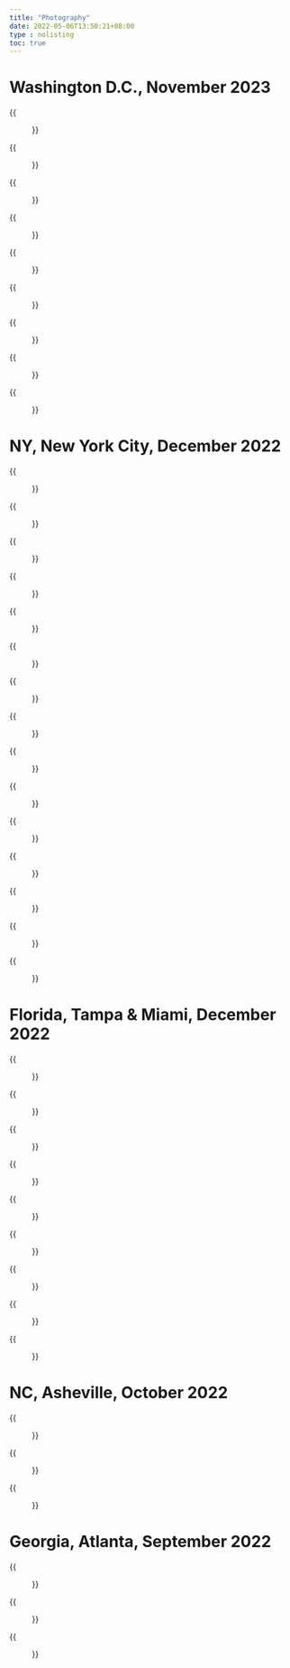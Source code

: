 ```yaml
---
title: "Photography"
date: 2022-05-06T13:50:21+08:00
type : nolisting
toc: true
---
```

# Washington D.C., November 2023

<div class="row">
<div class="col-12 col-md-6 col-lg-4 item">
{{<figure src="/image/dc/IMG_1005.jpeg">}}
</div>

<div class="row">
<div class="col-12 col-md-6 col-lg-4 item">
{{<figure src="/image/dc/IMG_1011.jpeg">}}
</div>

<div class="row">
<div class="col-12 col-md-6 col-lg-4 item">
{{<figure src="/image/dc/IMG_1016.jpeg">}}
</div>

<div class="row">
<div class="col-12 col-md-6 col-lg-4 item">
{{<figure src="/image/dc/IMG_1043.jpeg">}}
</div>

<div class="row">
<div class="col-12 col-md-6 col-lg-4 item">
{{<figure src="/image/dc/IMG_1047.jpeg">}}
</div>

<div class="row">
<div class="col-12 col-md-6 col-lg-4 item">
{{<figure src="/image/dc/IMG_1059.jpeg">}}
</div>

<div class="row">
<div class="col-12 col-md-6 col-lg-4 item">
{{<figure src="/image/dc/IMG_1060.jpeg">}}
</div>

<div class="row">
<div class="col-12 col-md-6 col-lg-4 item">
{{<figure src="/image/dc/IMG_1061.jpeg">}}
</div>

<div class="row">
<div class="col-12 col-md-6 col-lg-4 item">
{{<figure src="/image/dc/IMG_1064.jpeg">}}
</div>

# NY, New York City, December 2022

<div class="row">
<div class="col-12 col-md-6 col-lg-4 item">
{{<figure src="/image/ny/chinatown.jpeg">}}
</div>

<div class="col-12 col-md-6 col-lg-4 item">
{{<figure src="/image/ny/street.jpeg">}}
</div>

<div class="col-12 col-md-6 col-lg-4 item">
{{<figure src="/image/ny/central.jpeg">}}
</div>

<div class="col-12 col-md-6 col-lg-4 item">
{{<figure src="/image/ny/park.jpeg">}}
</div>

<div class="col-12 col-md-6 col-lg-4 item">
{{<figure src="/image/ny/park2.jpeg">}}
</div>

<div class="col-12 col-md-6 col-lg-4 item">
{{<figure src="/image/ny/hudson.jpeg">}}
</div>

<div class="col-12 col-md-6 col-lg-4 item">
{{<figure src="/image/ny/smile.jpeg">}}
</div>

<div class="col-12 col-md-6 col-lg-4 item">
{{<figure src="/image/ny/flag.jpeg">}}
</div>

<div class="col-12 col-md-6 col-lg-4 item">
{{<figure src="/image/ny/ship.jpeg">}}
</div>

<div class="col-12 col-md-6 col-lg-4 item">
{{<figure src="/image/ny/tree.jpeg">}}
</div>

<div class="col-12 col-md-6 col-lg-4 item">
{{<figure src="/image/ny/chorus.jpeg">}}
</div>

<div class="col-12 col-md-6 col-lg-4 item">
{{<figure src="/image/ny/light.jpeg">}}
</div>

<div class="col-12 col-md-6 col-lg-4 item">
{{<figure src="/image/ny/chris.jpeg">}}
</div>

<div class="col-12 col-md-6 col-lg-4 item">
{{<figure src="/image/ny/grand.jpeg">}}
</div>

<div class="col-12 col-md-6 col-lg-4 item">
{{<figure src="/image/ny/candle.jpeg">}}
</div>
</div>


# Florida, Tampa & Miami, December 2022

<div class="row">
<div class="col-12 col-md-6 col-lg-4 item">
{{<figure src="/image/florida/miamicloud.jpg">}}
</div>

<div class="col-12 col-md-6 col-lg-4 item">
{{<figure src="/image/florida/miamikeywest.jpg">}}
</div>

<div class="col-12 col-md-6 col-lg-4 item">
{{<figure src="/image/florida/miamitokeywest.jpg">}}
</div>

<div class="col-12 col-md-6 col-lg-4 item">
{{<figure src="/image/florida/miamiwynwood.jpg">}}
</div>

<div class="col-12 col-md-6 col-lg-4 item">
{{<figure src="/image/florida/miamiwynwoodfigure.jpg">}}
</div>

<div class="col-12 col-md-6 col-lg-4 item">
{{<figure src="/image/florida/tampaclearwater.jpg">}}
</div>

<div class="col-12 col-md-6 col-lg-4 item">
{{<figure src="/image/florida/tampacross.jpg">}}
</div>

<div class="col-12 col-md-6 col-lg-4 item">
{{<figure src="/image/florida/tampariverwalk.jpg">}}
</div>

<div class="col-12 col-md-6 col-lg-4 item">
{{<figure src="/image/florida/tampatoclearwater.jpg">}}
</div>
</div>


# NC, Asheville, October 2022

<div class="row">
<div class="col-12 col-md-6 col-lg-4 item">
{{<figure src="/image/asheville/city.jpg">}}
</div>

<div class="col-12 col-md-6 col-lg-4 item">
{{<figure src="/image/asheville/figure.jpg">}}
</div>

<div class="col-12 col-md-6 col-lg-4 item">
{{<figure src="/image/asheville/museum.jpg">}}
</div>
</div>

# Georgia, Atlanta, September 2022

<div class="row">
<div class="col-12 col-md-6 col-lg-4 item">
{{<figure src="/image/atlanta/aqua.jpg">}}
</div>

<div class="col-12 col-md-6 col-lg-4 item">
{{<figure src="/image/atlanta/coco.jpg">}}
</div>

<div class="col-12 col-md-6 col-lg-4 item">
{{<figure src="/image/atlanta/water.jpg">}}
</div>
</div>